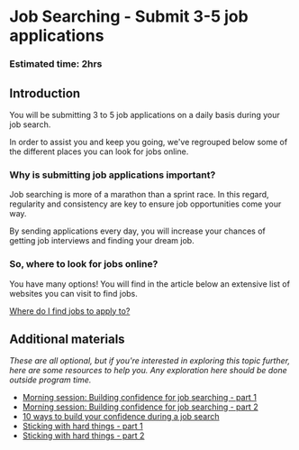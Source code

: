 # Job Searching - Submit 3-5 job applications 

### **Estimated time**: 2hrs

## Introduction

You will be submitting 3 to 5 job applications on a daily basis during your job search. 

In order to assist you and keep you going, we've regrouped below some of the different places you can look for jobs online. 

### Why is submitting job applications important?

Job searching is more of a marathon than a sprint race. In this regard, regularity and consistency are key to ensure job opportunities come your way. 

By sending applications every day, you will increase your chances of getting job interviews and finding your dream job.  

### So, where to look for jobs online?

You have many options! You will find in the article below an extensive list of websites you can visit to find jobs. 

[Where do I find jobs to apply to?](https://github.com/microverseinc/curriculum-professional-skills/blob/main/job-search/where-do-I-find-jobs-to-apply-to.md)

## Additional materials

*These are all optional, but if you're interested in exploring this topic further, here are some resources to help you. Any exploration here should be done outside program time.*

- [Morning session: Building confidence for job searching - part 1](https://github.com/microverseinc/curriculum-professional-skills/blob/main/job-search/morning%20session-building-confidence-for-job-searching-part1.md)
- [Morning session: Building confidence for job searching - part 2](https://github.com/microverseinc/curriculum-professional-skills/blob/main/job-search/morning-session-building-confidence-for-job-searching-part2.md)
- [10 ways to build your confidence during a job search](https://interestingengineering.com/10-ways-to-build-your-confidence-during-a-job-search)
- [Sticking with hard things - part 1](https://github.com/microverseinc/curriculum-professional-skills/blob/main/soft-skills/morning-session-sticking-with-hard-things-part1.md)
- [Sticking with hard things - part 2](https://github.com/microverseinc/curriculum-professional-skills/blob/main/soft-skills/morning-session-sticking-with-hard-things-part2.md)

